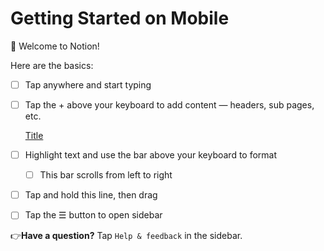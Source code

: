 # Getting Started on Mobile

👋 Welcome to Notion!

Here are the basics:

- [ ]  Tap anywhere and start typing

[](Getting%20Started%20on%20Mobile%20db796f59e1b44a9c915a1cc64f9d25ef/Untitled%209f5855500a3248079e65bdfaf87deeab.md)

- [ ]  Tap the + above your keyboard to add content — headers, sub pages, etc.
    
    [Title](Getting%20Started%20on%20Mobile%20db796f59e1b44a9c915a1cc64f9d25ef/Title%20d0bac2ab30114040ac95b1f864396b6e.md)
    
- [ ]  Highlight text and use the bar above your keyboard to format
    - [ ]  This bar scrolls from left to right
- [ ]  Tap and hold this line, then drag
- [ ]  Tap the ☰ button to open sidebar

👉**Have a question?** Tap `Help & feedback` in the sidebar.